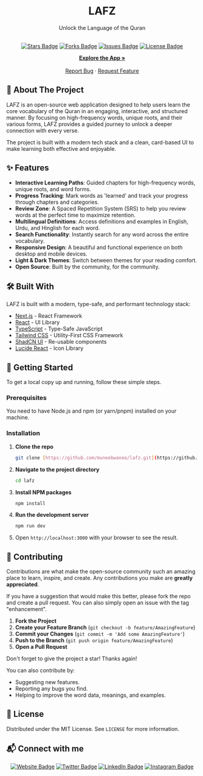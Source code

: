 <div align="center">
  <br />
  <h1 align="center"><b>LAFZ</b></h1>
  <p align="center">Unlock the Language of the Quran</p>
  <br />
</div>

<div align="center">
  <a href="https://github.com/muneebwanee/lafz/stargazers"><img src="https://img.shields.io/github/stars/muneebwanee/lafz?style=for-the-badge&logo=github&color=f8b24f" alt="Stars Badge"/></a>
  <a href="https://github.com/muneebwanee/lafz/network/members"><img src="https://img.shields.io/github/forks/muneebwanee/lafz?style=for-the-badge&logo=github&color=78c0a8" alt="Forks Badge"/></a>
  <a href="https://github.com/muneebwanee/lafz/issues"><img src="https://img.shields.io/github/issues/muneebwanee/lafz?style=for-the-badge&logo=github&color=e27d60" alt="Issues Badge"/></a>
  <a href="https://github.com/muneebwanee/lafz/blob/main/LICENSE"><img src="https://img.shields.io/github/license/muneebwanee/lafz?style=for-the-badge&logo=github&color=84a59d" alt="License Badge"/></a>
</div>

<p align="center">
  <a href="https://muneebwanee.github.io/lafz/"><strong>Explore the App »</strong></a>
  <br />
  <br />
  <a href="https://github.com/muneebwanee/lafz/issues">Report Bug</a>
  ·
  <a href="https://github.com/muneebwanee/lafz/issues">Request Feature</a>
</p>

## 📖 About The Project

LAFZ is an open-source web application designed to help users learn the core vocabulary of the Quran in an engaging, interactive, and structured manner. By focusing on high-frequency words, unique roots, and their various forms, LAFZ provides a guided journey to unlock a deeper connection with every verse.

The project is built with a modern tech stack and a clean, card-based UI to make learning both effective and enjoyable.

## ✨ Features

- **Interactive Learning Paths**: Guided chapters for high-frequency words, unique roots, and word forms.
- **Progress Tracking**: Mark words as 'learned' and track your progress through chapters and categories.
- **Review Zone**: A Spaced Repetition System (SRS) to help you review words at the perfect time to maximize retention.
- **Multilingual Definitions**: Access definitions and examples in English, Urdu, and Hinglish for each word.
- **Search Functionality**: Instantly search for any word across the entire vocabulary.
- **Responsive Design**: A beautiful and functional experience on both desktop and mobile devices.
- **Light & Dark Themes**: Switch between themes for your reading comfort.
- **Open Source**: Built by the community, for the community.

## 🛠️ Built With

LAFZ is built with a modern, type-safe, and performant technology stack:

* [Next.js](https://nextjs.org/) - React Framework
* [React](https://reactjs.org/) - UI Library
* [TypeScript](https://www.typescriptlang.org/) - Type-Safe JavaScript
* [Tailwind CSS](https://tailwindcss.com/) - Utility-First CSS Framework
* [ShadCN UI](https://ui.shadcn.com/) - Re-usable components
* [Lucide React](https://lucide.dev/) - Icon Library

## 🚀 Getting Started

To get a local copy up and running, follow these simple steps.

### Prerequisites

You need to have Node.js and npm (or yarn/pnpm) installed on your machine.

### Installation

1.  **Clone the repo**
    ```sh
    git clone [https://github.com/muneebwanee/lafz.git](https://github.com/muneebwanee/lafz.git)
    ```
2.  **Navigate to the project directory**
    ```sh
    cd lafz
    ```
3.  **Install NPM packages**
    ```sh
    npm install
    ```
4.  **Run the development server**
    ```sh
    npm run dev
    ```
5.  Open `http://localhost:3000` with your browser to see the result.

## 🤝 Contributing

Contributions are what make the open-source community such an amazing place to learn, inspire, and create. Any contributions you make are **greatly appreciated**.

If you have a suggestion that would make this better, please fork the repo and create a pull request. You can also simply open an issue with the tag "enhancement".

1.  **Fork the Project**
2.  **Create your Feature Branch** (`git checkout -b feature/AmazingFeature`)
3.  **Commit your Changes** (`git commit -m 'Add some AmazingFeature'`)
4.  **Push to the Branch** (`git push origin feature/AmazingFeature`)
5.  **Open a Pull Request**

Don't forget to give the project a star! Thanks again!

You can also contribute by:

* Suggesting new features.
* Reporting any bugs you find.
* Helping to improve the word data, meanings, and examples.

## 📄 License

Distributed under the MIT License. See `LICENSE` for more information.

## 📬 Connect with me

<div align="center">
    <a href="https://muneb.eu.org" target="_blank" rel="noopener noreferrer"><img src="https://img.shields.io/badge/website-muneb.eu.org-blue?style=for-the-badge&logo=google-chrome" alt="Website Badge"/></a>
    <a href="https://twitter.com/munebwani" target="_blank" rel="noopener noreferrer"><img src="https://img.shields.io/badge/twitter-@munebwani-blue?style=for-the-badge&logo=twitter" alt="Twitter Badge"/></a>
    <a href="https://www.linkedin.com/in/muneb" target="_blank" rel="noopener noreferrer"><img src="https://img.shields.io/badge/linkedin-muneb-blue?style=for-the-badge&logo=linkedin" alt="LinkedIn Badge"/></a>
    <a href="https://www.instagram.com/muneebwanee" target="_blank" rel="noopener noreferrer"><img src="https://img.shields.io/badge/instagram-@muneebwanee-purple?style=for-the-badge&logo=instagram" alt="Instagram Badge"/></a>
</div>

